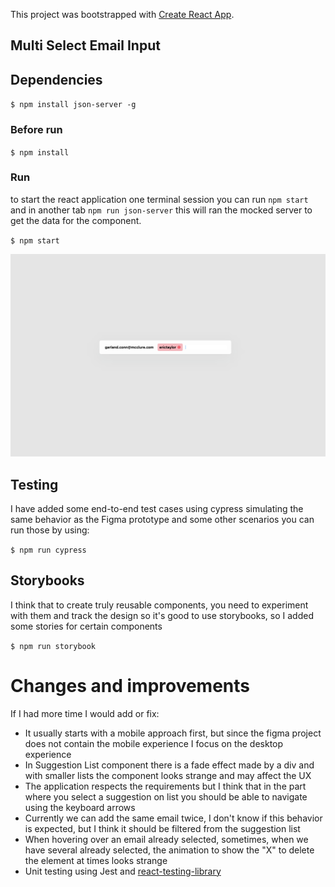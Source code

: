 This project was bootstrapped with [Create React App](https://github.com/facebook/create-react-app).

## Multi Select Email Input

## Dependencies 

`$ npm install json-server -g`

### Before run 

`$ npm install`

### Run

to start the react application one terminal session you can run  `npm start` and in another tab `npm run json-server` this will ran the mocked server to get the data for the component.

`$ npm start`

![alt text](component.png?raw=true)

## Testing 

I have added some end-to-end test cases using cypress simulating the same behavior as the Figma prototype and some other scenarios you can run those by using:

`$ npm run cypress`

## Storybooks

I think that to create truly reusable components, you need to experiment with them and track the design so it's good to use storybooks, so I added some stories for certain components

`$ npm run storybook`

# Changes and improvements

If I had more time I would add or fix:

- It usually starts with a mobile approach first, but since the figma project does not contain the mobile experience I focus on the desktop experience
- In Suggestion List component there is a fade effect made by a div and with smaller lists the component looks strange and may affect the UX
- The application respects the requirements but I think that in the part where you select a suggestion on list you should be able to navigate using the keyboard arrows
- Currently we can add the same email twice, I don't know if this behavior is expected, but I think it should be filtered from the suggestion list
- When hovering over an email already selected, sometimes, when we have several already selected, the animation to show the "X" to delete the element at times looks strange
- Unit testing using Jest and [react-testing-library](https://github.com/testing-library/react-testing-library#readme)
